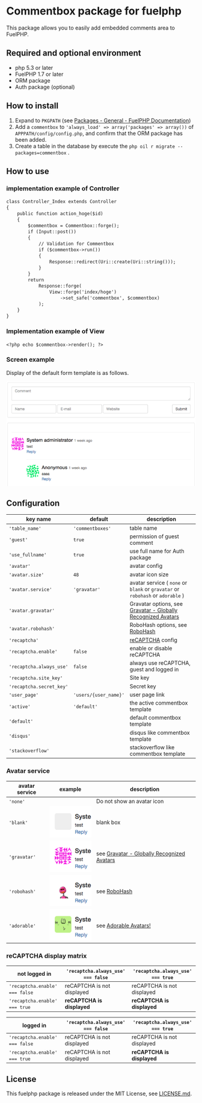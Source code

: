 # Commentbox package for fuelphp

This package allows you to easily add embedded comments area to FuelPHP.

## Required and optional environment

* php 5.3 or later
* FuelPHP 1.7 or later
* ORM package
* Auth package (optional)

## How to install

1. Expand to ``` PKGPATH ``` (see [Packages - General - FuelPHP Documentation](http://fuelphp.com/docs/general/packages.html))
2. Add a ```commentbox``` to ``` 'always_load' => array('packages' => array()) ``` of ``` APPPATH/config/config.php ```, and confirm that the ORM package has been added.
3. Create a table in the database by execute the ``` php oil r migrate --packages=commentbox ``` .

## How to use

### implementation example of Controller

    class Controller_Index extends Controller
    {
        public function action_hoge($id)
        {
            $commentbox = Commentbox::forge();
            if (Input::post())
            {
                // Validation for Commentbox
                if ($commentbox->run())
                {
                    Response::redirect(Uri::create(Uri::string()));
                }
            }
            return
                Response::forge(
                    View::forge('index/hoge')
                        ->set_safe('commentbox', $commentbox)
                );
        }
    }

### Implementation example of View

    <?php echo $commentbox->render(); ?>

### Screen example

Display of the default form template is as follows.

![example screenshot](docs/img/example_en.png)

## Configuration

| key name                 | default          | description |
|--------------------------|------------------|-------------|
| `'table_name'`           | `'commentboxes'` | table name |
| `'guest'`                |      `true`      | permission of guest comment |
| `'use_fullname'`         |      `true`      | use full name for Auth package |
| `'avatar'`               |                  | avatar config |
| `'avatar.size'`          |       `48`       | avatar icon size |
| `'avatar.service'`       |   `'gravatar'`   | avatar service ( `none` or `blank` or `gravatar` or  `robohash` or `adorable` ) |
| `'avatar.gravatar'`      |                  | Gravatar options, see [Gravatar - Globally Recognized Avatars](http://en.gravatar.com/site/implement/images/) |
| `'avatar.robohash'`      |                  | RoboHash options, see [RoboHash](http://robohash.org/) |
| `'recaptcha'`            |                  | [reCAPTCHA](https://developers.google.com/recaptcha/) config |
| `'recaptcha.enable'`     |      `false`     | enable or disable reCAPTCHA |
| `'recaptcha.always_use'` |      `false`     | always use reCAPTCHA, guest and logged in |
| `'recaptcha.site_key'`   |                  | Site key |
| `'recaptcha.secret_key'` |                  | Secret key |
| `'user_page'`            | `'users/{user_name}'` | user page link |
| `'active'`               |    `'default'`   | the active commentbox template |
| `'default'`              |                  | default commentbox template |
| `'disqus'`               |                  | disqus like commentbox template |
| `'stackoverflow'`        |                  | stackoverflow like commentbox template |

### Avatar service

| avatar service | example | description |
|----------------|------------------------------------------------------------------|--------------------------------------------------------------------|
| `'none'` |  | Do not show an avatar icon |
| `'blank'` | ![avatar example blank](docs/img/avatar_example_blank.png) | blank box |
| `'gravatar'` | ![avatar example gravatar](docs/img/avatar_example_gravatar.png) | see [Gravatar - Globally Recognized Avatars](http://gravatar.com/) |
| `'robohash'` | ![avatar example robohash](docs/img/avatar_example_robohash.png) | see [RoboHash](http://robohash.org/) |
| `'adorable'` | ![avatar example adorable](docs/img/avatar_example_adorable.png) | see [Adorable Avatars!](http://avatars.adorable.io/) |

### reCAPTCHA display matrix

| **not logged in**              | `'recaptcha.always_use' === false` | `'recaptcha.always_use' === true` |
|--------------------------------|------------------------------------|-----------------------------------|
| `'recaptcha.enable' === false` |     reCAPTCHA is not displayed     |     reCAPTCHA is not displayed    |
| `'recaptcha.enable' === true`  |     **reCAPTCHA is displayed**     |     **reCAPTCHA is displayed**    |

| **logged in**                  | `'recaptcha.always_use' === false` | `'recaptcha.always_use' === true` |
|--------------------------------|------------------------------------|-----------------------------------|
| `'recaptcha.enable' === false` |     reCAPTCHA is not displayed     |     reCAPTCHA is not displayed    |
| `'recaptcha.enable' === true`  |     reCAPTCHA is not displayed     |     **reCAPTCHA is displayed**    |

## License

This fuelphp package is released under the MIT License, see [LICENSE.md](LICENSE.md).
